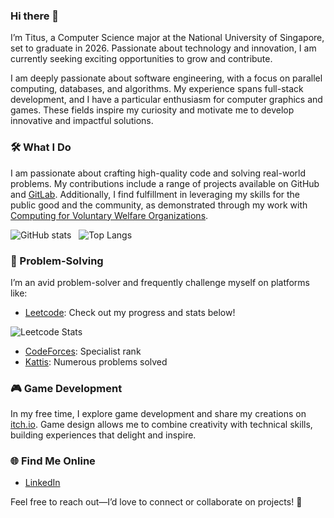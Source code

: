 ### Hi there 👋

I’m Titus, a Computer Science major at the National University of Singapore, set to graduate in 2026. Passionate about technology and innovation, I am currently seeking exciting opportunities to grow and contribute.

I am deeply passionate about software engineering, with a focus on parallel computing, databases, and algorithms. My experience spans full-stack development, and I have a particular enthusiasm for computer graphics and games. These fields inspire my curiosity and motivate me to develop innovative and impactful solutions.

### 🛠️ What I Do

I am passionate about crafting high-quality code and solving real-world problems. My contributions include a range of projects available on GitHub and [GitLab](https://gitlab.com/tituschewxj). Additionally, I find fulfillment in leveraging my skills for the public good and the community, as demonstrated through my work with [Computing for Voluntary Welfare Organizations](https://www.comp.nus.edu.sg/~vwo/).

<div> 

![GitHub stats](https://github-readme-stats.vercel.app/api?username=tituschewxj&show_icons=true&theme=transparent&hide_rank=true&include_all_commits=true&hide=stars,issues&show=prs_merged,reviews)
&nbsp;
![Top Langs](https://github-readme-stats.vercel.app/api/top-langs/?username=tituschewxj&size_weight=0.5&count_weight=0.5&langs_count=8&layout=compact&hide=c%23,shaderlab,hlsl)

</div>

### :brain: Problem-Solving

I’m an avid problem-solver and frequently challenge myself on platforms like:

- [Leetcode](https://leetcode.com/tituschewxj/): Check out my progress and stats below!

![Leetcode Stats](https://leetcard.jacoblin.cool/tituschewxj?ext=contest)

- [CodeForces](https://codeforces.com/profile/tituschewxj): Specialist rank
- [Kattis](https://open.kattis.com/users/tituschewxj): Numerous problems solved

### 🎮 Game Development

In my free time, I explore game development and share my creations on [itch.io](https://utdcus.itch.io/). Game design allows me to combine creativity with technical skills, building experiences that delight and inspire.

### 🌐 Find Me Online

<!---
- [Website](https://tituschewxj.github.io)
-->
- [LinkedIn](https://www.linkedin.com/in/tituschewxj/)

Feel free to reach out—I’d love to connect or collaborate on projects! 🚀
